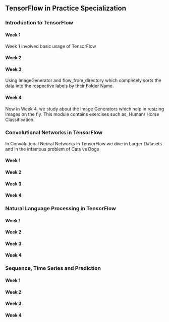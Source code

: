 ## TensorFlow in Practice Specialization

### Introduction to TensorFlow

#### Week 1
Week 1 involved basic usage of TensorFlow

#### Week 2


#### Week 3
Using ImageGenerator and flow_from_directory which completely sorts the data into the respective labels by their Folder Name.

#### Week 4

Now in Week 4, we study about the Image Generators which help in resizing images on the fly. This module contains exercises
such as, Human/ Horse Classification.


### Convolutional Networks in TensorFlow
In Convolutional Neural Networks in TensorFlow we dive in Larger Datasets and in the infamous problem of Cats vs Dogs

#### Week 1


#### Week 2


#### Week 3


#### Week 4



### Natural Language Processing in TensorFlow

#### Week 1


#### Week 2


#### Week 3


#### Week 4


### Sequence, Time Series and Prediction

#### Week 1


#### Week 2


#### Week 3


#### Week 4
